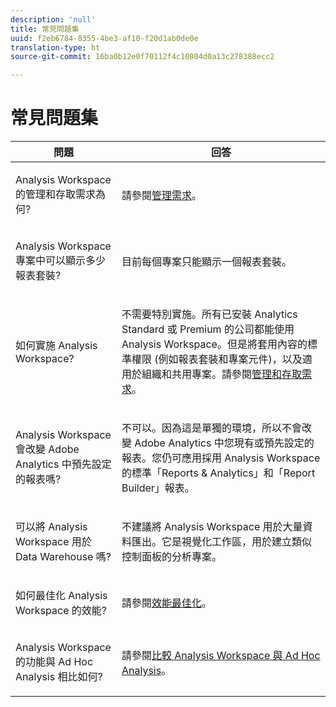 ```yaml
---
description: 'null'
title: 常見問題集
uuid: f2eb6784-8355-4be3-af10-f20d1ab0de0e
translation-type: ht
source-git-commit: 16ba0b12e0f70112f4c10804d0a13c278388ecc2

---
```



# 常見問題集

<table id="table_BC4237EC03FF42579CC736498D6654F9"> 
 <thead> 
  <tr> 
   <th colname="col1" class="entry"> 問題 </th> 
   <th colname="col2" class="entry"> 回答 </th> 
  </tr> 
 </thead>
 <tbody> 
  <tr> 
   <td colname="col1"> <p>Analysis Workspace 的管理和存取需求為何? </p> </td> 
   <td colname="col2"> <p>請參閱<a href="/help/analyze/analysis-workspace/frequently-asked-questions-analysis-workspace.md"  >管理需求</a>。 </p> </td> 
  </tr> 
  <tr> 
   <td colname="col1"> <p>Analysis Workspace 專案中可以顯示多少報表套裝? </p> </td> 
   <td colname="col2"> <p>目前每個專案只能顯示一個報表套裝。 </p> </td> 
  </tr> 
  <tr> 
   <td colname="col1"> <p>如何實施 Analysis Workspace? </p> </td> 
   <td colname="col2"> <p>不需要特別實施。所有已安裝 Analytics Standard 或 Premium 的公司都能使用 Analysis Workspace。但是將套用內容的標準權限 (例如報表套裝和專案元件)，以及適用於組織和共用專案。請參閱<a href="/help/analyze/analysis-workspace/frequently-asked-questions-analysis-workspace.md#section_FD3737DE452F4F6CA181F13FF3DC668F"  >管理和存取需求</a>。 </p> </td> 
  </tr> 
  <tr> 
   <td colname="col1"> <p>Analysis Workspace 會改變 Adobe Analytics 中預先設定的報表嗎? </p> </td> 
   <td colname="col2"> <p>不可以。因為這是單獨的環境，所以不會改變 Adobe Analytics 中您現有或預先設定的報表。您仍可應用採用 Analysis Workspace 的標準「Reports &amp; Analytics」和「Report Builder」報表。 </p> </td> 
  </tr> 
  <tr> 
   <td colname="col1"> <p>可以將 Analysis Workspace 用於 Data Warehouse 嗎? </p> </td> 
   <td colname="col2"> <p>不建議將 Analysis Workspace 用於大量資料匯出。它是視覺化工作區，用於建立類似控制面板的分析專案。 </p> </td> 
  </tr>
  <tr> 
   <td colname="col1"> <p>如何最佳化 Analysis Workspace 的效能? </p> </td> 
   <td colname="col2"> <p>請參閱<a href="/help/analyze/analysis-workspace/optimizing-performance.md"  >效能最佳化</a>。 </p> </td> 
  </tr> 
  <tr> 
   <td colname="col1"> <p>Analysis Workspace 的功能與 Ad Hoc Analysis 相比如何? </p> </td> 
   <td colname="col2"> <p>請參閱<a href="/help/analyze/analysis-workspace/adhocanalysis-vs-analysisworkspace.md"  >比較 Analysis Workspace 與 Ad Hoc Analysis</a>。 </p> </td> 
  </tr> 
 </tbody> 
</table>

